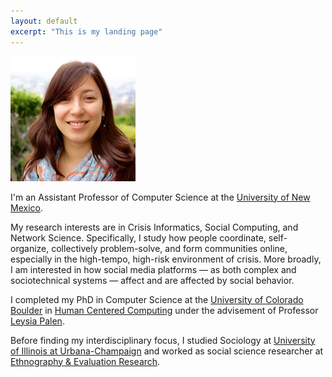 ```yaml
---
layout: default
excerpt: "This is my landing page"
---
```


<img src="assets/prof_head.jpg" height="200" />

I'm an Assistant Professor of Computer Science at the [University of New Mexico](http://unm.edu).

My research interests are in Crisis Informatics, Social Computing, and Network Science. Specifically, I study how people coordinate, self-organize, collectively problem-solve, and form communities online, especially in the high-tempo, high-risk environment of crisis. More broadly, I am interested in how social media platforms — as both complex and sociotechnical systems — affect and are affected by social behavior.

I completed my PhD in Computer Science at the [University of Colorado Boulder](http://colorado.edu) in [Human Centered Computing](http://hcc.colorado.edu) under the advisement of Professor [Leysia Palen](http://cmci.colorado.edu/~palen/).

Before finding my interdisciplinary focus, I studied Sociology at [University of Illinois at Urbana-Champaign](http://illinois.edu/) and worked as social science researcher at [Ethnography & Evaluation Research](http://www.colorado.edu/eer/).

